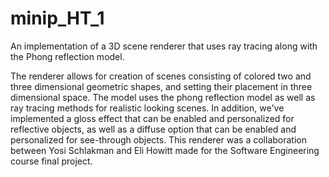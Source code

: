 # minip_HT_1
An implementation of a 3D scene renderer that uses ray tracing along with the Phong reflection model.

The renderer allows for creation of scenes consisting of colored two and three dimensional geometric shapes, and setting their placement in three dimensional space.
The model uses the phong reflection model as well as ray tracing methods for realistic looking scenes.
In addition, we've implemented a gloss effect that can be enabled and personalized for reflective objects, as well as a diffuse option that can be enabled and personalized for see-through objects.
This renderer was a collaboration between Yosi Schlakman and Eli Howitt made for the Software Engineering course final project.
